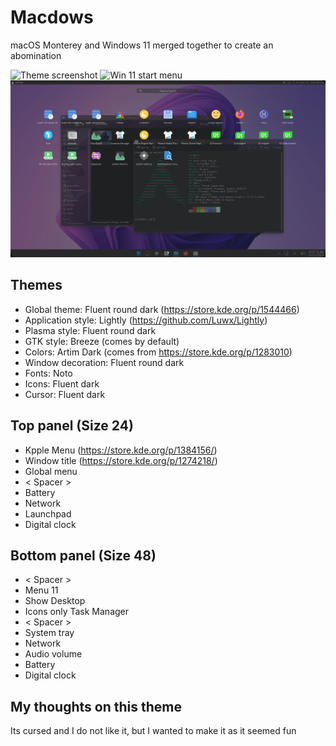 # Macdows
macOS Monterey and Windows 11 merged together to create an abomination 

![Theme screenshot](./screenshot.png)
![Win 11 start menu](./screenshot2.png)
![macOS launchpad](./screenshot3.png)

## Themes
- Global theme: Fluent round dark (https://store.kde.org/p/1544466)
- Application style: Lightly (https://github.com/Luwx/Lightly)
- Plasma style: Fluent round dark 
- GTK style: Breeze (comes by default)
- Colors: Artim Dark (comes from https://store.kde.org/p/1283010)
- Window decoration: Fluent round dark
- Fonts: Noto
- Icons: Fluent dark
- Cursor: Fluent dark

## Top panel (Size 24)
- Kpple Menu (https://store.kde.org/p/1384156/)
- Window title (https://store.kde.org/p/1274218/)
- Global menu
- < Spacer >
- Battery
- Network
- Launchpad
- Digital clock

## Bottom panel (Size 48)
- < Spacer >
- Menu 11
- Show Desktop
- Icons only Task Manager
- < Spacer >
- System tray
- Network
- Audio volume
- Battery
- Digital clock

## My thoughts on this theme
Its cursed and I do not like it, but I wanted to make it as it seemed fun